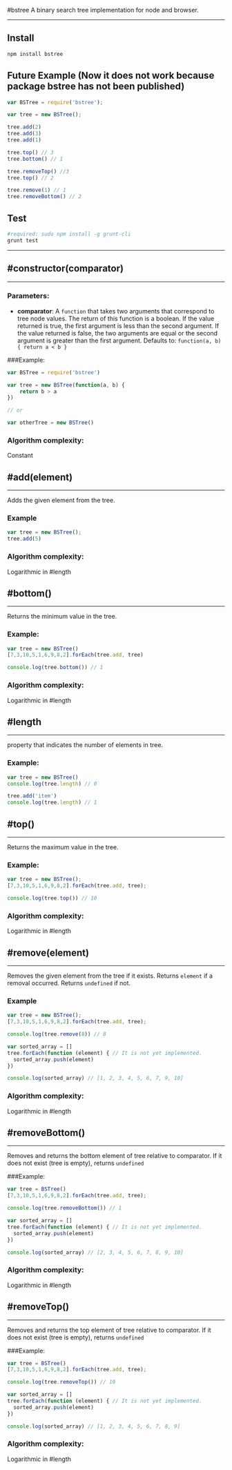 #bstree
A binary search tree implementation for node and browser.

_________

Install
---------
``` bash
npm install bstree
```

Future Example (Now it does not work because package bstree has not been published)
---------

``` javascript
var BSTree = require('bstree');

var tree = new BSTree();

tree.add(2)
tree.add(3)
tree.add(1)

tree.top() // 3
tree.bottom() // 1

tree.removeTop() //3
tree.top() // 2

tree.remove(1) // 1
tree.removeBottom() // 2

```

Test
---------
``` bash
#required: sudo npm install -g grunt-cli
grunt test
```

________

## #constructor(comparator)
---------

### Parameters:
*  **comparator**:
A `function` that takes two arguments that correspond to tree node values. The return of this function is a boolean. If the value returned is true, the first argument is less than the second argument. If the value returned is false, the two arguments are equal or the second argument is greater than the first argument. Defaults to: `function(a, b) { return a < b }`

###Example:
``` javascript
var BSTree = require('bstree')

var tree = new BSTree(function(a, b) {
    return b > a
})

// or

var otherTree = new BSTree()
```

### Algorithm complexity:
Constant


## #add(element)
--------
Adds the given element from the tree.

### Example
``` javascript
var tree = new BSTree();
tree.add(5)
```
### Algorithm complexity:
Logarithmic in #length

## #bottom()
--------
Returns the minimum value in the tree.

### Example:
``` javascript
var tree = new BSTree()
[7,3,10,5,1,6,9,8,2].forEach(tree.add, tree)

console.log(tree.bottom()) // 1
```

### Algorithm complexity:
Logarithmic in #length

## #length
--------
property that indicates the number of elements in tree.
### Example:
``` javascript
var tree = new BSTree()
console.log(tree.length) // 0

tree.add('item')
console.log(tree.length) // 1
```


## #top()
--------
Returns the maximum value in the tree.

### Example:
``` javascript
var tree = new BSTree();
[7,3,10,5,1,6,9,8,2].forEach(tree.add, tree);

console.log(tree.top()) // 10
```
### Algorithm complexity:
Logarithmic in #length

## #remove(element)
--------
Removes the given element from the tree if it exists. Returns `element` if a removal occurred. Returns `undefined` if not.

### Example
``` javascript
var tree = new BSTree();
[7,3,10,5,1,6,9,8,2].forEach(tree.add, tree);

console.log(tree.remove(8)) // 8

var sorted_array = []
tree.forEach(function (element) { // It is not yet implemented.
  sorted_array.push(element)
})

console.log(sorted_array) // [1, 2, 3, 4, 5, 6, 7, 9, 10]
```
### Algorithm complexity:
Logarithmic in #length

## #removeBottom()
--------
Removes and returns the bottom element of tree relative to comparator.
If it does not exist (tree is empty), returns `undefined`

###Example:
``` javascript
var tree = BSTree()
[7,3,10,5,1,6,9,8,2].forEach(tree.add, tree);

console.log(tree.removeBottom()) // 1

var sorted_array = []
tree.forEach(function (element) { // It is not yet implemented.
  sorted_array.push(element)
})

console.log(sorted_array) // [2, 3, 4, 5, 6, 7, 8, 9, 10]
```
### Algorithm complexity:
Logarithmic in #length

## #removeTop()
--------
Removes and returns the top element of tree relative to comparator.
If it does not exist (tree is empty), returns `undefined`

###Example:
``` javascript
var tree = BSTree()
[7,3,10,5,1,6,9,8,2].forEach(tree.add, tree);

console.log(tree.removeTop()) // 10

var sorted_array = []
tree.forEach(function (element) { // It is not yet implemented.
  sorted_array.push(element)
})

console.log(sorted_array) // [1, 2, 3, 4, 5, 6, 7, 8, 9]
```
### Algorithm complexity:
Logarithmic in #length